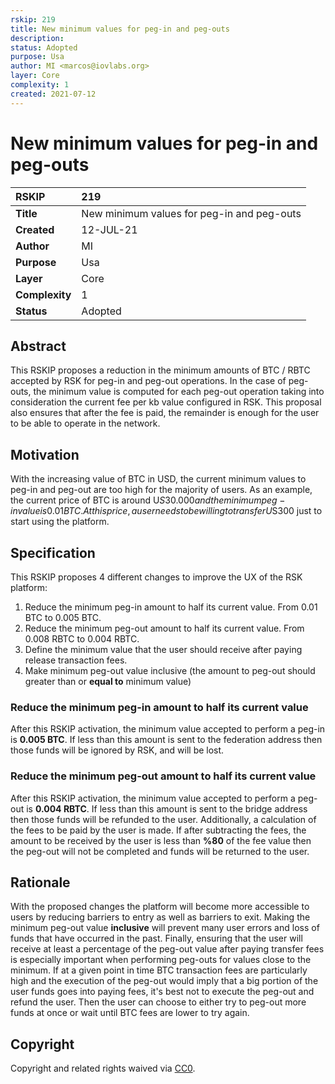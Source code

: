 ```yaml
---
rskip: 219
title: New minimum values for peg-in and peg-outs
description: 
status: Adopted
purpose: Usa
author: MI <marcos@iovlabs.org>
layer: Core
complexity: 1
created: 2021-07-12
---
```


# New minimum values for peg-in and peg-outs

|RSKIP          |219           |
| :------------ |:-------------|
|**Title**      |New minimum values for peg-in and peg-outs |
|**Created**    |12-JUL-21 |
|**Author**     |MI |
|**Purpose**    |Usa |
|**Layer**      |Core |
|**Complexity** |1 |
|**Status**     |Adopted |

## Abstract

This RSKIP proposes a reduction in the minimum amounts of BTC / RBTC accepted by RSK for peg-in and peg-out operations. In the case of peg-outs, the minimum value is computed for each peg-out operation taking into consideration the current fee per kb value configured in RSK. This proposal also ensures that after the fee is paid, the remainder is enough for the user to be able to operate in the network.

## Motivation

With the increasing value of BTC in USD, the current minimum values to peg-in and peg-out are too high for the majority of users. As an example, the current price of BTC is around U$S30.000 and the minimum peg-in value is 0.01 BTC. At this price, a user needs to be willing to transfer U$S300 just to start using the platform.

## Specification

This RSKIP proposes 4 different changes to improve the UX of the RSK platform:

1. Reduce the minimum peg-in amount to half its current value. From 0.01 BTC to 0.005 BTC.
2. Reduce the minimum peg-out amount to half its current value. From 0.008 RBTC to 0.004 RBTC.
3. Define the minimum value that the user should receive after paying release transaction fees.
4. Make minimum peg-out value inclusive (the amount to peg-out should greater than or **equal to** minimum value)

### Reduce the minimum peg-in amount to half its current value

After this RSKIP activation, the minimum value accepted to perform a peg-in is **0.005 BTC**. If less than this amount is sent to the federation address then those funds will be ignored by RSK, and will be lost.

### Reduce the minimum peg-out amount to half its current value

After this RSKIP activation, the minimum value accepted to perform a peg-out is **0.004 RBTC**. If less than this amount is sent to the bridge address then those funds will be refunded to the user.
Additionally, a calculation of the fees to be paid by the user is made. If after subtracting the fees, the amount to be received by the user is less than **%80** of the fee value then the peg-out will not be completed and funds will be returned to the user.


## Rationale

With the proposed changes the platform will become more accessible to users by reducing barriers to entry as well as barriers to exit.
Making the minimum peg-out value **inclusive** will prevent many user errors and loss of funds that have occurred in the past.
Finally, ensuring that the user will receive at least a percentage of the peg-out value after paying transfer fees is especially important when performing peg-outs for values close to the minimum. If at a given point in time BTC transaction fees are particularly high and the execution of the peg-out would imply that a big portion of the user funds goes into paying fees, it's best not to execute the peg-out and refund the user. Then the user can choose to either try to peg-out more funds at once or wait until BTC fees are lower to try again.


## Copyright

Copyright and related rights waived via [CC0](https://creativecommons.org/publicdomain/zero/1.0/).
